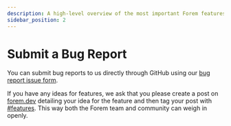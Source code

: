 ```yaml
---
description: A high-level overview of the most important Forem features.
sidebar_position: 2
---
```


# Submit a Bug Report

You can submit bug reports to us directly through GitHub using our [bug report issue form](https://github.com/forem/forem/issues/new?assignees=&labels=&template=bug_report.md).

If you have any ideas for features, we ask that you please create a post on [forem.dev](https://forem.dev) detailing your idea for the feature and then tag your post with [#features](https://forem.dev/t/features). This way both the Forem team and community can weigh in openly.

